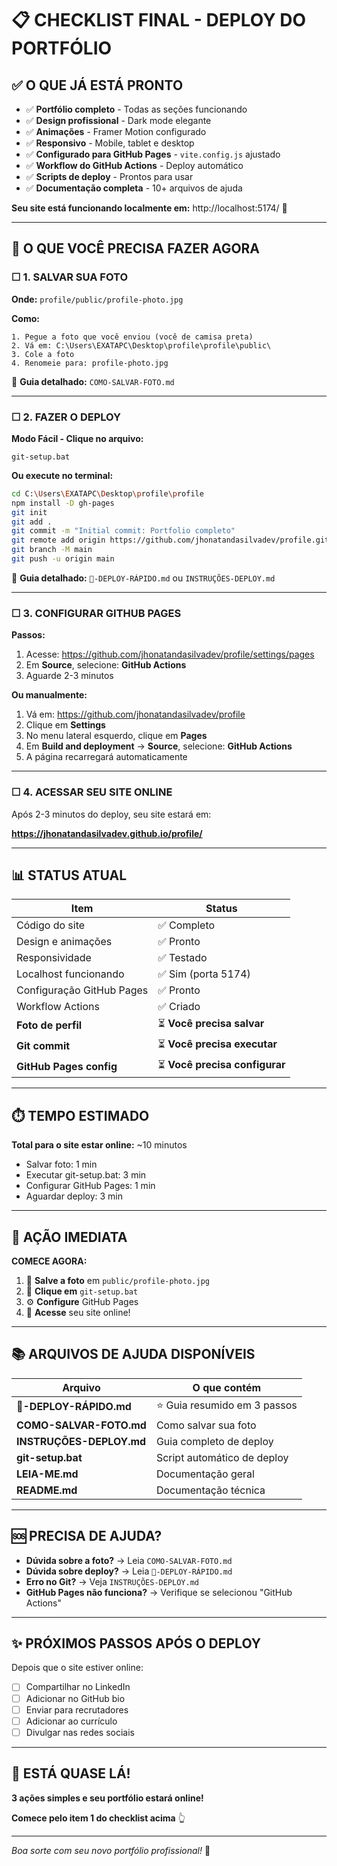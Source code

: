 # 📋 CHECKLIST FINAL - DEPLOY DO PORTFÓLIO

## ✅ O QUE JÁ ESTÁ PRONTO

- ✅ **Portfólio completo** - Todas as seções funcionando
- ✅ **Design profissional** - Dark mode elegante
- ✅ **Animações** - Framer Motion configurado
- ✅ **Responsivo** - Mobile, tablet e desktop
- ✅ **Configurado para GitHub Pages** - `vite.config.js` ajustado
- ✅ **Workflow do GitHub Actions** - Deploy automático
- ✅ **Scripts de deploy** - Prontos para usar
- ✅ **Documentação completa** - 10+ arquivos de ajuda

**Seu site está funcionando localmente em:**
http://localhost:5174/ 🎉

---

## 🎯 O QUE VOCÊ PRECISA FAZER AGORA

### ☐ 1. SALVAR SUA FOTO

**Onde:** `profile/public/profile-photo.jpg`

**Como:**
```
1. Pegue a foto que você enviou (você de camisa preta)
2. Vá em: C:\Users\EXATAPC\Desktop\profile\profile\public\
3. Cole a foto
4. Renomeie para: profile-photo.jpg
```

📖 **Guia detalhado:** `COMO-SALVAR-FOTO.md`

---

### ☐ 2. FAZER O DEPLOY

**Modo Fácil - Clique no arquivo:**
```
git-setup.bat
```

**Ou execute no terminal:**
```bash
cd C:\Users\EXATAPC\Desktop\profile\profile
npm install -D gh-pages
git init
git add .
git commit -m "Initial commit: Portfolio completo"
git remote add origin https://github.com/jhonatandasilvadev/profile.git
git branch -M main
git push -u origin main
```

📖 **Guia detalhado:** `🚀-DEPLOY-RÁPIDO.md` ou `INSTRUÇÕES-DEPLOY.md`

---

### ☐ 3. CONFIGURAR GITHUB PAGES

**Passos:**
1. Acesse: https://github.com/jhonatandasilvadev/profile/settings/pages
2. Em **Source**, selecione: **GitHub Actions**
3. Aguarde 2-3 minutos

**Ou manualmente:**
1. Vá em: https://github.com/jhonatandasilvadev/profile
2. Clique em **Settings**
3. No menu lateral esquerdo, clique em **Pages**
4. Em **Build and deployment** → **Source**, selecione: **GitHub Actions**
5. A página recarregará automaticamente

---

### ☐ 4. ACESSAR SEU SITE ONLINE

Após 2-3 minutos do deploy, seu site estará em:

**https://jhonatandasilvadev.github.io/profile/**

---

## 📊 STATUS ATUAL

| Item | Status |
|------|--------|
| Código do site | ✅ Completo |
| Design e animações | ✅ Pronto |
| Responsividade | ✅ Testado |
| Localhost funcionando | ✅ Sim (porta 5174) |
| Configuração GitHub Pages | ✅ Pronto |
| Workflow Actions | ✅ Criado |
| **Foto de perfil** | ⏳ **Você precisa salvar** |
| **Git commit** | ⏳ **Você precisa executar** |
| **GitHub Pages config** | ⏳ **Você precisa configurar** |

---

## ⏱️ TEMPO ESTIMADO

**Total para o site estar online:** ~10 minutos

- Salvar foto: 1 min
- Executar git-setup.bat: 3 min
- Configurar GitHub Pages: 1 min
- Aguardar deploy: 3 min

---

## 🎯 AÇÃO IMEDIATA

**COMECE AGORA:**

1. 📸 **Salve a foto** em `public/profile-photo.jpg`
2. 🤖 **Clique em** `git-setup.bat`
3. ⚙️ **Configure** GitHub Pages
4. 🎉 **Acesse** seu site online!

---

## 📚 ARQUIVOS DE AJUDA DISPONÍVEIS

| Arquivo | O que contém |
|---------|--------------|
| **🚀-DEPLOY-RÁPIDO.md** | ⭐ Guia resumido em 3 passos |
| **COMO-SALVAR-FOTO.md** | Como salvar sua foto |
| **INSTRUÇÕES-DEPLOY.md** | Guia completo de deploy |
| **git-setup.bat** | Script automático de deploy |
| **LEIA-ME.md** | Documentação geral |
| **README.md** | Documentação técnica |

---

## 🆘 PRECISA DE AJUDA?

- **Dúvida sobre a foto?** → Leia `COMO-SALVAR-FOTO.md`
- **Dúvida sobre deploy?** → Leia `🚀-DEPLOY-RÁPIDO.md`
- **Erro no Git?** → Veja `INSTRUÇÕES-DEPLOY.md`
- **GitHub Pages não funciona?** → Verifique se selecionou "GitHub Actions"

---

## ✨ PRÓXIMOS PASSOS APÓS O DEPLOY

Depois que o site estiver online:

- [ ] Compartilhar no LinkedIn
- [ ] Adicionar no GitHub bio
- [ ] Enviar para recrutadores
- [ ] Adicionar ao currículo
- [ ] Divulgar nas redes sociais

---

## 🎊 ESTÁ QUASE LÁ!

**3 ações simples e seu portfólio estará online!**

**Comece pelo item 1 do checklist acima** 👆

---

*Boa sorte com seu novo portfólio profissional!* 💜

